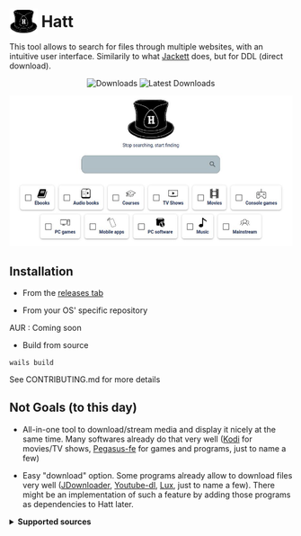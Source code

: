 # <img width="50px" style="margin-bottom:-12px;" src="./frontend/public/images/hatt-logo.png" alt="Hatt"></img> Hatt

This tool allows to search for files through multiple websites, with an intuitive user interface. Similarily to what [Jackett](https://github.com/Jackett/Jackett) does, but for DDL (direct download).

<p align="center">
  <img src="https://img.shields.io/github/downloads/FrenchGithubUser/Hatt/total" alt="Downloads"/>
  <img src="https://img.shields.io/github/downloads-pre/FrenchGithubUser/Hatt/latest/total" alt="Latest Downloads"/>
</p>

![Hatt - Home](.meta/home.jpg)

## Installation

- From the [releases tab](https://github.com/FrenchGithubUser/Hatt/releases)


- From your OS' specific repository

AUR : Coming soon


- Build from source

```
wails build
```

See CONTRIBUTING.md for more details

## Not Goals (to this day)

- All-in-one tool to download/stream media and display it nicely at the same time. Many softwares already do that very well ([Kodi](https://github.com/xbmc/xbmc) for movies/TV shows, [Pegasus-fe](https://github.com/mmatyas/pegasus-frontend) for games and programs, just to name a few)

- Easy "download" option. Some programs already allow to download files very well ([JDownloader](https://jdownloader.org/), [Youtube-dl](https://github.com/ytdl-org/youtube-dl), [Lux](https://github.com/iawia002/lux), just to name a few). There might be an implementation of such a feature by adding those programs as dependencies to Hatt later.

<details> <summary> <b> Supported sources </b> </summary>

 * 123movies
 * androeed
 * apkmb
 * audiobookbay
 * audiobookslab
 * bigaudiobooks
 * bilibili
 * ddlbase
 * diakov
 * dosgamesarchive
 * edgeemu
 * emugames
 * f2movies
 * free-mp3-download
 * game-2u
 * gamedrive
 * gload
 * gog-games
 * gomovies
 * himovies
 * hotaudiobooks
 * kupdf
 * library genesis (.rs)
 * lrepack
 * magazinerack
 * mobilism
 * nesgm
 * nsw2u
 * online-courses
 * openloadmov
 * ovagames
 * pdfdrive
 * rarefilmm
 * revdl
 * romulation
 * sflix
 * slavart
 * steamrip
 * tokybook
 * udemy24
 * vimm
 * wawacity
 * yourserie
 * youtube

</details>
